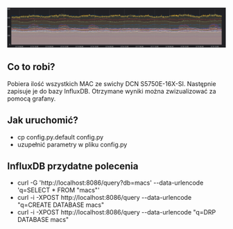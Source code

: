 ![Przykładowy wykres Grafana](grafana-dcn-macs.png)

## Co to robi?
Pobiera ilość wszystkich MAC ze swichy DCN S5750E-16X-SI. Następnie zapisuje je do bazy InfluxDB. Otrzymane wyniki można zwizualizować za pomocą grafany.

## Jak uruchomić?
* cp config.py.default config.py
* uzupełnić parametry w pliku config.py

## InfluxDB przydatne polecenia
* curl -G 'http://localhost:8086/query?db=macs' --data-urlencode 'q=SELECT * FROM "macs"'
* curl -i -XPOST http://localhost:8086/query --data-urlencode "q=CREATE DATABASE macs"
* curl -i -XPOST http://localhost:8086/query --data-urlencode "q=DRP DATABASE macs"
